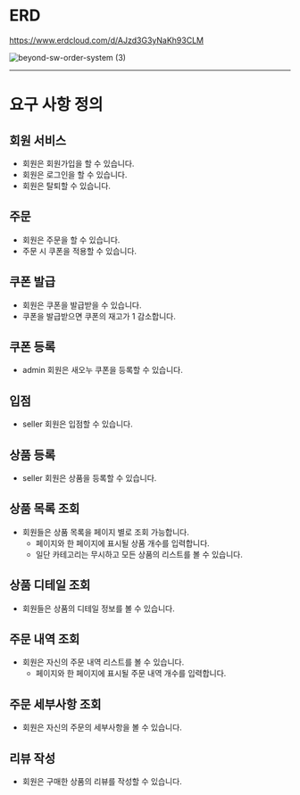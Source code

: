 # ERD
https://www.erdcloud.com/d/AJzd3G3yNaKh93CLM


![beyond-sw-order-system (3)](https://github.com/clean2001/order-system-database/assets/64718002/85f133c4-aeb4-49ca-834d-47ef668d89f5)

---

# 요구 사항 정의

## 회원 서비스
- 회원은 회원가입을 할 수 있습니다.
- 회원은 로그인을 할 수 있습니다.
- 회원은 탈퇴할 수 있습니다.


## 주문
- 회원은 주문을 할 수 있습니다.
- 주문 시 쿠폰을 적용할 수 있습니다.

## 쿠폰 발급
- 회원은 쿠폰을 발급받을 수 있습니다.
- 쿠폰을 발급받으면 쿠폰의 재고가 1 감소합니다.

## 쿠폰 등록
- admin 회원은 새오누 쿠폰을 등록할 수 있습니다.

## 입점
- seller 회원은 입점할 수 있습니다.

## 상품 등록
- seller 회원은 상품을 등록할 수 있습니다.

## 상품 목록 조회
- 회원들은 상품 목록을 페이지 별로 조회 가능합니다.
  - 페이지와 한 페이지에 표시될 상품 개수를 입력합니다.
  - 일단 카테고리는 무시하고 모든 상품의 리스트를 볼 수 있습니다.

## 상품 디테일 조회
- 회원들은 상품의 디테일 정보를 볼 수 있습니다.

## 주문 내역 조회
- 회원은 자신의 주문 내역 리스트를 볼 수 있습니다.
  - 페이지와 한 페이지에 표시될 주문 내역 개수를 입력합니다.

## 주문 세부사항 조회
- 회원은 자신의 주문의 세부사항을 볼 수 있습니다.

## 리뷰 작성
- 회원은 구매한 상품의 리뷰를 작성할 수 있습니다.
